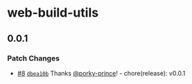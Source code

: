 # web-build-utils

## 0.0.1

### Patch Changes

- [#8](https://github.com/porky-prince/web-build-tools/pull/8) [`dbea10b`](https://github.com/porky-prince/web-build-tools/commit/dbea10b91dd2bbac6bb59a05d73b9e8720f22c38) Thanks [@porky-prince](https://github.com/porky-prince)! - chore(release): v0.0.1
